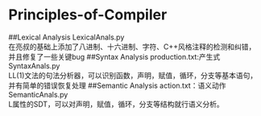 Principles-of-Compiler
======================
##Lexical Analysis
LexicalAnals.py                 
在亮叔的基础上添加了八进制、十六进制、字符、C++风格注释的检测和纠错，并且修复了一些关键bug
##Syntax Analysis
production.txt:产生式             
SyntaxAnals.py                                              
LL(1)文法的句法分析器，可以识别函数，声明，赋值，循环，分支等基本语句，并有简单的错误恢复处理
##Semantic Analysis
action.txt：语义动作                                                           
SemanticAnals.py                                   
L属性的SDT，可以对声明，赋值，循环，分支等结构就行语义分析。

